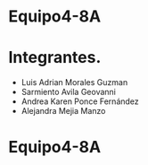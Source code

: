 # Equipo4-8A


# Integrantes.

* Luis Adrian Morales Guzman
* Sarmiento Avila Geovanni
* Andrea Karen Ponce Fernández
* Alejandra Mejia Manzo
# Equipo4-8A
